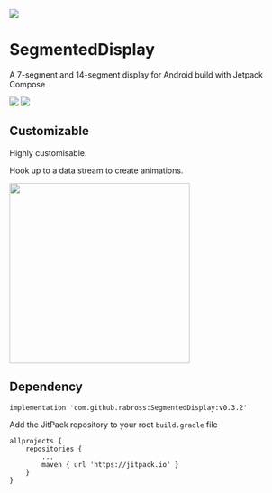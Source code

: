 [![](https://jitpack.io/v/rabross/SegmentedDisplay.svg)](https://jitpack.io/#rabross/SegmentedDisplay)

# SegmentedDisplay
A 7-segment and 14-segment display for Android build with Jetpack Compose

<img src="https://user-images.githubusercontent.com/3681815/133940972-bdf921c4-7567-4bd6-b5b9-e8a5d1d3ba74.png">
<img src="https://user-images.githubusercontent.com/3681815/134777713-e61c2a27-1346-4591-9e34-2b76058607c4.png">

## Customizable
Highly customisable.

Hook up to a data stream to create animations.

<img width="320" src="https://user-images.githubusercontent.com/3681815/133637893-1fc3833e-e7b8-44b1-b7f4-48a8d42bd5e1.gif">

## Dependency

    implementation 'com.github.rabross:SegmentedDisplay:v0.3.2'

Add the JitPack repository to your root `build.gradle` file

    allprojects {
        repositories {
            ...
            maven { url 'https://jitpack.io' }
        }
    }
